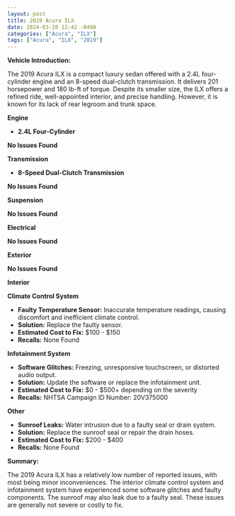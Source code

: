```yaml
---
layout: post
title: 2019 Acura ILX
date: 2024-03-28 12:42 -0400
categories: ["Acura", "ILX"]
tags: ["Acura", "ILX", "2019"]
---
```

**Vehicle Introduction:**

The 2019 Acura ILX is a compact luxury sedan offered with a 2.4L four-cylinder engine and an 8-speed dual-clutch transmission. It delivers 201 horsepower and 180 lb-ft of torque. Despite its smaller size, the ILX offers a refined ride, well-appointed interior, and precise handling. However, it is known for its lack of rear legroom and trunk space.

**Engine**

* **2.4L Four-Cylinder**

**No Issues Found**

**Transmission**

* **8-Speed Dual-Clutch Transmission**

**No Issues Found**

**Suspension**

**No Issues Found**

**Electrical**

**No Issues Found**

**Exterior**

**No Issues Found**

**Interior**

**Climate Control System**

* **Faulty Temperature Sensor:** Inaccurate temperature readings, causing discomfort and inefficient climate control.
* **Solution:** Replace the faulty sensor.
* **Estimated Cost to Fix:** $100 - $150
* **Recalls:** None Found

**Infotainment System**

* **Software Glitches:** Freezing, unresponsive touchscreen, or distorted audio output.
* **Solution:** Update the software or replace the infotainment unit.
* **Estimated Cost to Fix:** $0 - $500+ depending on the severity
* **Recalls:** NHTSA Campaign ID Number: 20V375000

**Other**

* **Sunroof Leaks:** Water intrusion due to a faulty seal or drain system.
* **Solution:** Replace the sunroof seal or repair the drain hoses.
* **Estimated Cost to Fix:** $200 - $400
* **Recalls:** None Found

**Summary:**

The 2019 Acura ILX has a relatively low number of reported issues, with most being minor inconveniences. The interior climate control system and infotainment system have experienced some software glitches and faulty components. The sunroof may also leak due to a faulty seal. These issues are generally not severe or costly to fix.
